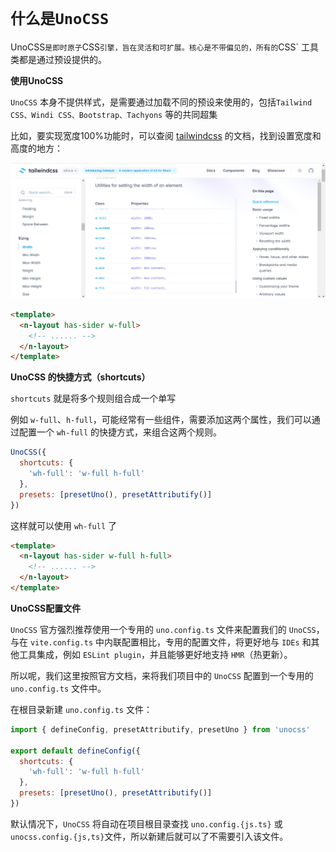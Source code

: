 
# `什么是UnoCSS`

UnoCSS` 是即时原子 `CSS` 引擎，旨在灵活和可扩展。核心是不带偏见的，所有的 `CSS` 工具类都是通过预设提供的。

**使用UnoCSS**

`UnoCSS` 本身不提供样式，是需要通过加载不同的预设来使用的，包括`Tailwind CSS、Windi CSS、Bootstrap、Tachyons` 等的共同超集

比如，要实现宽度100%功能时，可以查阅 [tailwindcss](https://tailwindcss.com/docs/width) 的文档，找到设置宽度和高度的地方：

![avatar](./../images/css/unocss/1.png) 

```html
<template>
  <n-layout has-sider w-full>
  	<!-- ...... -->
  </n-layout>
</template>

```

**UnoCSS 的快捷方式（shortcuts）**

`shortcuts` 就是将多个规则组合成一个单写

例如 `w-full`、`h-full`，可能经常有一些组件，需要添加这两个属性，我们可以通过配置一个 `wh-full` 的快捷方式，来组合这两个规则。

```javascript
UnoCSS({
  shortcuts: {
    'wh-full': 'w-full h-full'
  },
  presets: [presetUno(), presetAttributify()]
})

```

这样就可以使用 `wh-full` 了

``` html
<template>
  <n-layout has-sider w-full h-full>
  	<!-- ...... -->
  </n-layout>
</template>

```

**UnoCSS配置文件**

`UnoCSS` 官方强烈推荐使用一个专用的 `uno.config.ts` 文件来配置我们的 `UnoCSS`，与在 `vite.config.ts` 中内联配置相比，专用的配置文件，将更好地与 `IDEs` 和其他工具集成，例如 `ESLint plugin`，并且能够更好地支持 `HMR`（热更新）。

所以呢，我们这里按照官方文档，来将我们项目中的 `UnoCSS` 配置到一个专用的 `uno.config.ts` 文件中。

在根目录新建 `uno.config.ts` 文件：

``` javascript
import { defineConfig, presetAttributify, presetUno } from 'unocss'

export default defineConfig({
  shortcuts: {
    'wh-full': 'w-full h-full'
  },
  presets: [presetUno(), presetAttributify()]
})

```

默认情况下，`UnoCSS` 将自动在项目根目录查找 `uno.config.{js.ts}` 或 `unocss.config.{js,ts}`文件，所以新建后就可以了不需要引入该文件。